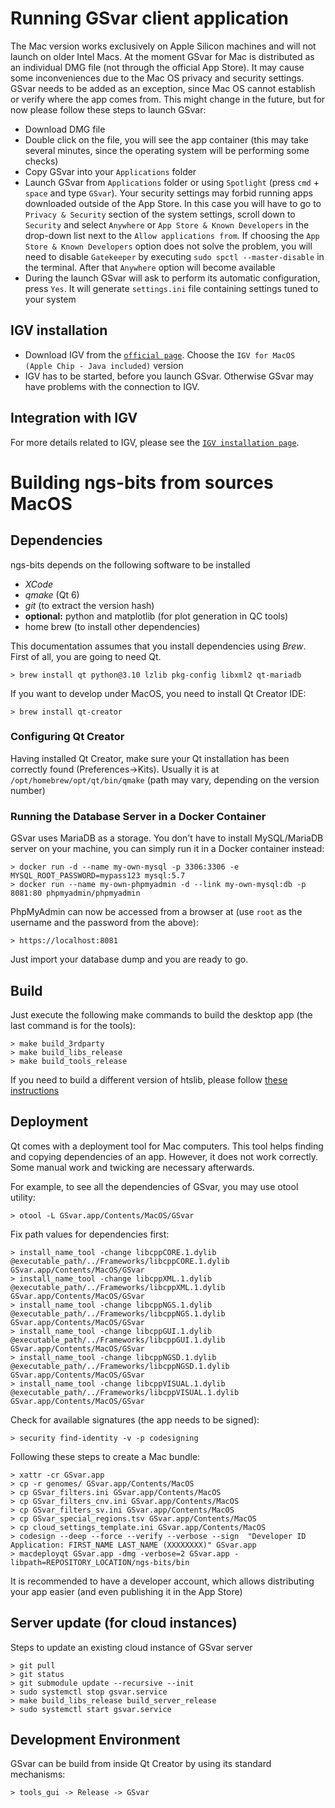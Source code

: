 # Running GSvar client application

 The Mac version works exclusively on Apple Silicon machines and will not launch on older Intel Macs. At the moment GSvar for Mac is distributed as an individual DMG file (not through the official App Store). It may cause some inconveniences due to the Mac OS privacy and security settings. GSvar needs to be added as an exception, since Mac OS cannot establish or verify where the app comes from. This might change in the future, but for now please follow these steps to launch GSvar:

- Download DMG file
- Double click on the file, you will see the app container (this may take several minutes, since the operating system will be performing some checks)
- Copy GSvar into your `Applications` folder
- Launch GSvar from `Applications` folder or using `Spotlight` (press `cmd` + `space` and type `GSvar`). Your security settings may forbid running apps downloaded outside of the App Store. In this case you will have to go to `Privacy & Security` section of the system settings, scroll down to `Security` and select `Anywhere` or `App Store & Known Developers` in the drop-down list next to the `Allow applications from`. If choosing the `App Store & Known Developers` option does not solve the problem, you will need to disable `Gatekeeper` by executing `sudo spctl --master-disable` in the terminal. After that `Anywhere` option will become available
- During the launch GSvar will ask to perform its automatic configuration, press `Yes`. It will generate `settings.ini` file containing settings tuned to your system

## IGV installation
- Download IGV from the [`official page`](https://igv.org/doc/desktop/#DownloadPage/). Choose the `IGV for MacOS (Apple Chip - Java included)` version
- IGV has to be started, before you launch GSvar. Otherwise GSvar may have problems with the connection to IGV. 

## Integration with IGV

For more details related to IGV, please see the [`IGV installation page`](GSvar\install_igv.md).


# Building ngs-bits from sources MacOS

## Dependencies

ngs-bits depends on the following software to be installed

* _XCode_
* _qmake_ (Qt 6)
* _git_ (to extract the version hash)
* __optional:__ python and matplotlib (for plot generation in QC tools)
* home brew (to install other dependencies)

This documentation assumes that you install dependencies using _Brew_. First of all, you are going to need Qt.

	> brew install qt python@3.10 lzlib pkg-config libxml2 qt-mariadb

If you want to develop under MacOS, you need to install Qt Creator IDE:

	> brew install qt-creator

### Configuring Qt Creator

Having installed Qt Creator, make sure your Qt installation has been correctly found (Preferences->Kits). Usually it is at `/opt/homebrew/opt/qt/bin/qmake` (path may vary, depending on the version number)

### Running the Database Server in a Docker Container

GSvar uses MariaDB as a storage. You don't have to install MySQL/MariaDB server on your machine, you can simply run it in a Docker container instead:

	> docker run -d --name my-own-mysql -p 3306:3306 -e MYSQL_ROOT_PASSWORD=mypass123 mysql:5.7
	> docker run --name my-own-phpmyadmin -d --link my-own-mysql:db -p 8081:80 phpmyadmin/phpmyadmin

PhpMyAdmin can now be accessed from a browser at (use `root` as the username and the password from the above):

	> https://localhost:8081

Just import your database dump and you are ready to go.

## Build

Just execute the following make commands to build the desktop app (the last command is for the tools):

    > make build_3rdparty
	> make build_libs_release
	> make build_tools_release

If you need to build a different version of htslib, please follow [these instructions](build_htslib.md#linux_mac)

## Deployment

Qt comes with a deployment tool for Mac computers. This tool helps finding and copying dependencies of an app. However, it does not work correctly. Some manual work and twicking are necessary afterwards.

For example, to see all the dependencies of GSvar, you may use otool utility:

    > otool -L GSvar.app/Contents/MacOS/GSvar

Fix path values for dependencies first:

    > install_name_tool -change libcppCORE.1.dylib @executable_path/../Frameworks/libcppCORE.1.dylib GSvar.app/Contents/MacOS/GSvar
    > install_name_tool -change libcppXML.1.dylib @executable_path/../Frameworks/libcppXML.1.dylib GSvar.app/Contents/MacOS/GSvar 
    > install_name_tool -change libcppNGS.1.dylib @executable_path/../Frameworks/libcppNGS.1.dylib GSvar.app/Contents/MacOS/GSvar
    > install_name_tool -change libcppGUI.1.dylib @executable_path/../Frameworks/libcppGUI.1.dylib GSvar.app/Contents/MacOS/GSvar
    > install_name_tool -change libcppNGSD.1.dylib @executable_path/../Frameworks/libcppNGSD.1.dylib GSvar.app/Contents/MacOS/GSvar
    > install_name_tool -change libcppVISUAL.1.dylib @executable_path/../Frameworks/libcppVISUAL.1.dylib GSvar.app/Contents/MacOS/GSvar

Check for available signatures (the app needs to be signed):

    > security find-identity -v -p codesigning 

Following these steps to create a Mac bundle:

    > xattr -cr GSvar.app
	> cp -r genomes/ GSvar.app/Contents/MacOS
    > cp GSvar_filters.ini GSvar.app/Contents/MacOS
    > cp GSvar_filters_cnv.ini GSvar.app/Contents/MacOS
    > cp GSvar_filters_sv.ini GSvar.app/Contents/MacOS
    > cp GSvar_special_regions.tsv GSvar.app/Contents/MacOS
    > cp cloud_settings_template.ini GSvar.app/Contents/MacOS
    > codesign --deep --force --verify --verbose --sign  "Developer ID Application: FIRST_NAME LAST_NAME (XXXXXXXX)" GSvar.app
    > macdeployqt GSvar.app -dmg -verbose=2 GSvar.app -libpath=REPOSITORY_LOCATION/ngs-bits/bin
    
It is recommended to have a developer account, which allows distributing your app easier (and even publishing it in the App Store)

## Server update (for cloud instances)

Steps to update an existing cloud instance of GSvar server
	
	> git pull
	> git status
    > git submodule update --recursive --init
	> sudo systemctl stop gsvar.service
    > make build_libs_release build_server_release
    > sudo systemctl start gsvar.service

## Development Environment

GSvar can be build from inside Qt Creator by using its standard mechanisms:

	> tools_gui -> Release -> GSvar
